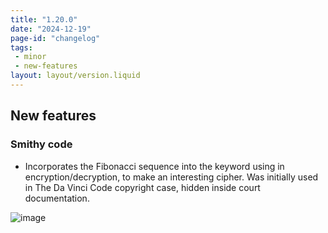 ```yaml
---
title: "1.20.0"
date: "2024-12-19"
page-id: "changelog"
tags: 
 - minor
 - new-features
layout: layout/version.liquid
---
```

## New features
### Smithy code
- Incorporates the Fibonacci sequence into the keyword using in encryption/decryption, to make an interesting cipher. Was initially used in The Da Vinci Code copyright case, hidden inside court documentation.

![image](https://github.com/user-attachments/assets/dd854d7b-fe7f-4633-b6ea-ceb963687916)